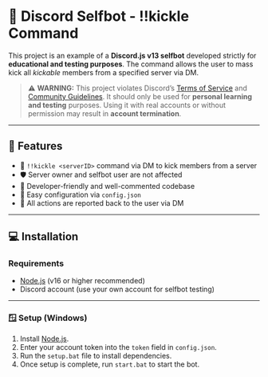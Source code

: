 # 🔨 Discord Selfbot - !!kickle Command

This project is an example of a **Discord.js v13 selfbot** developed strictly for **educational and testing purposes**. The command allows the user to mass kick all *kickable* members from a specified server via DM.

> ⚠️ **WARNING:** This project violates Discord’s [Terms of Service](https://discord.com/terms) and [Community Guidelines](https://discord.com/guidelines). It should only be used for **personal learning and testing** purposes. Using it with real accounts or without permission may result in **account termination**.

---

## 🚀 Features

- 🔁 `!!kickle <serverID>` command via DM to kick members from a server  
- 🛡 Server owner and selfbot user are not affected  
- 🧠 Developer-friendly and well-commented codebase  
- 🔌 Easy configuration via `config.json`  
- 💬 All actions are reported back to the user via DM  

---

## 💻 Installation

### Requirements

- [Node.js](https://nodejs.org/) (v16 or higher recommended)  
- Discord account (use your own account for selfbot testing)

---

### 🪟 Setup (Windows)

1. Install [Node.js](https://nodejs.org/en/download).  
2. Enter your account token into the `token` field in `config.json`.  
3. Run the `setup.bat` file to install dependencies.  
4. Once setup is complete, run `start.bat` to start the bot.

